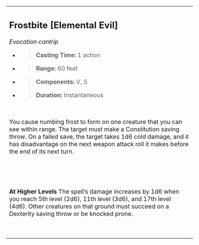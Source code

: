 <table><tbody><tr class="odd"><td><h2 id="frostbite-elemental-evil"><strong>Frostbite</strong> [Elemental Evil]</h2><p><em>Evocation cantrip</em></p><ul><li><blockquote><p><strong>Casting Time:</strong> 1 action</p></blockquote></li><li><blockquote><p><strong>Range:</strong> 60 feet</p></blockquote></li><li><blockquote><p><strong>Components:</strong> V, S</p></blockquote></li><li><blockquote><p><strong>Duration:</strong> Instantaneous</p></blockquote></li></ul><p> </p><p>You cause numbing frost to form on one creature that you can see within range. The target must make a Constitution saving throw. On a failed save, the target takes 1d6 cold damage, and it has disadvantage on the next weapon attack roll it makes before the end of its next turn.</p><p> </p><p> </p><p><strong>At Higher Levels</strong> The spell’s damage increases by 1d6 when you reach 5th level (2d6), 11th level (3d6), and 17th level (4d6). Other creatures on that ground must succeed on a Dexterity saving throw or be knocked prone.</p><p> </p></td></tr></tbody></table>